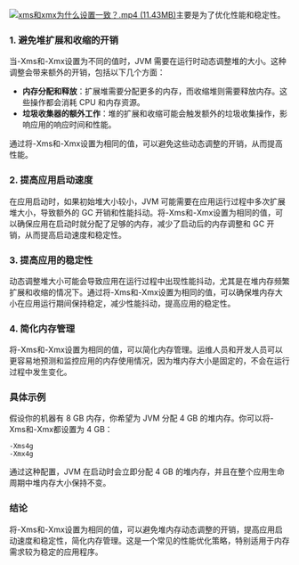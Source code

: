 [![xms和xmx为什么设置一致？.mp4 (11.43MB)](https://gw.alipayobjects.com/mdn/prod_resou/afts/img/A*NNs6TKOR3isAAAAAAAAAAABkARQnAQ)](https://www.yuque.com/docs/176892611?_lake_card=%7B%22status%22%3A%22done%22%2C%22name%22%3A%22xms%E5%92%8Cxmx%E4%B8%BA%E4%BB%80%E4%B9%88%E8%AE%BE%E7%BD%AE%E4%B8%80%E8%87%B4%EF%BC%9F.mp4%22%2C%22size%22%3A11981268%2C%22taskId%22%3A%22u83f10bb9-0dc3-4819-bc51-cd432ea3591%22%2C%22taskType%22%3A%22upload%22%2C%22url%22%3Anull%2C%22cover%22%3Anull%2C%22videoId%22%3A%22inputs%2Fprod%2Fyuque%2F2024%2F29413969%2Fmp4%2F1720371023382-4a1d900c-edce-4a58-8f9c-3d9d3557651a.mp4%22%2C%22download%22%3Afalse%2C%22__spacing%22%3A%22both%22%2C%22id%22%3A%22SqIPS%22%2C%22margin%22%3A%7B%22top%22%3Atrue%2C%22bottom%22%3Atrue%7D%2C%22card%22%3A%22video%22%7D#SqIPS)主要是为了优化性能和稳定性。
### 1. 避免堆扩展和收缩的开销
当-Xms和-Xmx设置为不同的值时，JVM 需要在运行时动态调整堆的大小。这种调整会带来额外的开销，包括以下几个方面：

- **内存分配和释放**：扩展堆需要分配更多的内存，而收缩堆则需要释放内存。这些操作都会消耗 CPU 和内存资源。
- **垃圾收集器的额外工作**：堆的扩展和收缩可能会触发额外的垃圾收集操作，影响应用的响应时间和性能。

通过将-Xms和-Xmx设置为相同的值，可以避免这些动态调整的开销，从而提高性能。
### 2. 提高应用启动速度
在应用启动时，如果初始堆大小较小，JVM 可能需要在应用运行过程中多次扩展堆大小，导致额外的 GC 开销和性能抖动。将-Xms和-Xmx设置为相同的值，可以确保应用在启动时就分配了足够的内存，减少了启动后的内存调整和 GC 开销，从而提高启动速度和稳定性。
### 3. 提高应用的稳定性
动态调整堆大小可能会导致应用在运行过程中出现性能抖动，尤其是在堆内存频繁扩展和收缩的情况下。通过将-Xms和-Xmx设置为相同的值，可以确保堆内存大小在应用运行期间保持稳定，减少性能抖动，提高应用的稳定性。
### 4. 简化内存管理
将-Xms和-Xmx设置为相同的值，可以简化内存管理。运维人员和开发人员可以更容易地预测和监控应用的内存使用情况，因为堆内存大小是固定的，不会在运行过程中发生变化。
### 具体示例
假设你的机器有 8 GB 内存，你希望为 JVM 分配 4 GB 的堆内存。你可以将-Xms和-Xmx都设置为 4 GB：
```
-Xms4g
-Xmx4g
```
通过这种配置，JVM 在启动时会立即分配 4 GB 的堆内存，并且在整个应用生命周期中堆内存大小保持不变。
### 结论
将-Xms和-Xmx设置为相同的值，可以避免堆内存动态调整的开销，提高应用启动速度和稳定性，简化内存管理。这是一个常见的性能优化策略，特别适用于内存需求较为稳定的应用程序。
